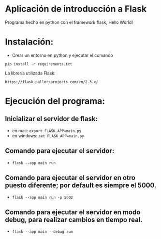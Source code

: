 # Aplicación de introducción a Flask

Programa hecho en python con el framework flask, Hello World!

# Instalación:
- Crear un entorno en python y ejecutar el comando 
```
pip install -r requirements.txt
```

La librería utilizada Flask:
```
https://flask.palletsprojects.com/en/2.3.x/
```

# Ejecución del programa:

## Inicializar el servidor de flask:
- en mac: ```export FLASK_APP=main.py```
- en windows: ```set FLASK_APP=main.py```

## Comando para ejecutar el servidor:
- ```flask --app main run```

## Comando para ejecutar el servidor en otro puesto diferente; por default es siempre el 5000. 
- ```flask --app main run -p 5002``` 

## Comando para ejecutar el servidor en modo debug, para realizar cambios en tiempo real.
- ```flask --app main --debug run```